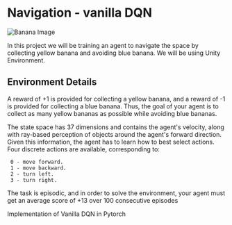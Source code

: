 # Navigation - vanilla DQN

![Banana Image](https://camo.githubusercontent.com/b3ba13bafd8458e8c4fad71d8a06cb439821f8c1/68747470733a2f2f73332e616d617a6f6e6177732e636f6d2f766964656f2e756461636974792d646174612e636f6d2f746f706865722f323031382f4a756e652f35623161623462305f62616e616e612f62616e616e612e676966)

In this project we will be training an agent to navigate the space by collecting yellow banana and avoiding blue banana. We will be using Unity Environment.

## Environment Details
A reward of +1 is provided for collecting a yellow banana, and a reward of -1 is provided for collecting a blue banana. Thus, the goal of your agent is to collect as many yellow bananas as possible while avoiding blue bananas.

The state space has 37 dimensions and contains the agent's velocity, along with ray-based perception of objects around the agent's forward direction. Given this information, the agent has to learn how to best select actions. Four discrete actions are available, corresponding to:

     0 - move forward.
     1 - move backward.
     2 - turn left.
     3 - turn right.
     
The task is episodic, and in order to solve the environment, your agent must get an average score of +13 over 100 consecutive episodes

Implementation of Vanilla DQN in Pytorch
